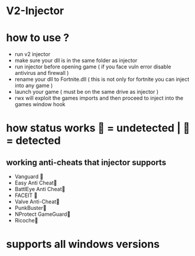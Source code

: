 # V2-Injector

# how to use ?
- run v2 injector
- make sure your dll is in the same folder as injector
- run injector before opening game ( if you face vuln error disable antivirus and firewall )
- rename your dll to Fortnite.dll ( this is not only for fortnite you can inject into any game )
- launch your game ( must be on the same drive as injector )
- rwx will exploit the games imports and then proceed  to inject into the games window hook

# how status works 🔵 = undetected | 🔴 = detected
## working anti-cheats that injector supports
* Vanguard 🔵
* Easy Anti Cheat🔵
* BattlEye Anti Cheat🔵
* FACEIT 🔵
* Valve Anti-Cheat🔵
* PunkBuster🔵
* NProtect GameGuard🔵
* Ricoche🔵


# supports all windows versions
